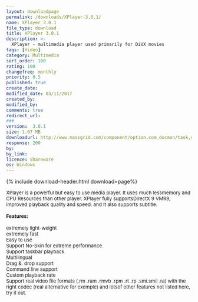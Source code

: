 ```yaml
---
layout: downloadpage
permalink: /downloads/XPlayer-3,0,1/
name: XPlayer 3.0.1
file_type: download
title: XPlayer 3.0.1
description: >-
  XPlayer - multimedia player used primarily for DiVX movies
tags: [Video]
category: Multimedia
sort_order: 100
rating: 100
changefreq: monthly
priority: 0.5
published: true
create_date: 
modified_date: 03/11/2017
created_by: 
modified_by: 
comments: true
redirect_url: 
### 
version:  3.0.1
size: 1.07 MB
downloadurl: http://www.massgrid.com/component/option,com_docman/task,doc_download/gid,3/
response: 200
by: 
by_link: 
licence: Shareware
os: Windows
---
```


{% include download-header.html download=page%}

<p style="fix-download-text !important">
<p><font size="2"><p>XPlayer is a powerful but easy to use media player. It uses much lessmemory and CPU Resources than other player. XPlayer fully supportsDirectX 9 VMR9, improved playback quality and speed. and It also supports subtitle.<br />
<br />
<span class="articleDetailsLink"><strong>Features:</strong></span><br />
<br />
extremely light-weight <br />
extremely fast <br />
Easy to use <br />
Support No-Skin for extreme performance <br />
Support taskbar playback <br />
Multilingual <br />
Drag &amp;. drop support <br />
Command line support <br />
Custom playback rate <br />
Support real video file formats (.rm .ram .rmvb .rpm .rt .rp .smi.smil .ra) with the right codec (real alternative for exemple) and lotsof other features not listed here, try it out.</p></p></p>
